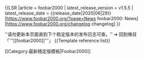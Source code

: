 {{LSR
|article = foobar2000
| latest_release_version = v1.5.5
| latest_release_date = {{release_date|2020|06|29}}<ref name="news">[https://www.foobar2000.org/?page=News foobar2000: News]</ref><ref name="changelog">[https://www.foobar2000.org/changelog changelog]</ref>
}}<noinclude>

''请勿更新本页面直到下个稳定版本的发布日志可查。''
➔ 回到條目 「'''[[foobar2000]]'''」
{{Template reference list}}

[[Category:最新穩定版模板|Foobar2000]]
<!--

[[be-x-old:Шаблён:Апошні стабільны выпуск/foobar2000]]
[[en:Template:Latest stable software release/foobar2000]]
[[fr:Modèle:Dernière version stable/Foobar2000]]
[[ja:Template:Latest stable software release/Foobar2000]]
replaced by http://www.wikidata.org/wiki/Q14384270

-->


<!--@| released = {{start date and age|2002|12|20|}}@
@| frequently updated = yes@
  | latest_release_version = v1.3.2
| latest_release_date = {{release_date|2014|04|11}}<ref>[http://www.foobar2000.org/?page=News foobar2000: News]</ref>
| released={{Start date|2002|12|22}}<ref>[http://www.hydrogenaudio.org/forums/index.php?showtopic=4997 Official Foobar2000 site & Foobar2000 0.3 & SDK!]</ref>
| latest_release_version = v1.3.1
| latest_release_date = {{release_date|2014|01|23}}

-->

</noinclude>
